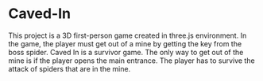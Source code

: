 # Caved-In

This project is a 3D first-person game created in three.js environment. 
In the game, the player must get out of a mine by getting the key from the boss spider. Caved In is a survivor game. 
The only way to get out of the mine is if the player opens the main entrance. 
The player has to survive the attack of spiders that are in the mine.
